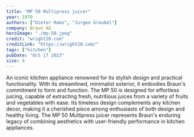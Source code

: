 ```yaml
---
title: "MP 50 Multipress juicer"
year: 1970
authors: ["Dieter Rams", "Jurgen Greubel"]
company: Braun AG
heroImage: "./mp-50.jpeg"
credit: "wright20.com"
creditLink: "https://wright20.com/"
tags: ["kitchen"]
pubDate: "Oct 17 2023"
size: 4
---
```


An iconic kitchen appliance renowned for its stylish design and practical functionality. With its streamlined, minimalist exterior, it embodies Braun's commitment to form and function. The MP 50 is designed for effortless juicing, capable of extracting fresh, nutritious juices from a variety of fruits and vegetables with ease. Its timeless design complements any kitchen decor, making it a cherished piece among enthusiasts of both design and healthy living. The MP 50 Multipress juicer represents Braun's enduring legacy of combining aesthetics with user-friendly performance in kitchen appliances.
